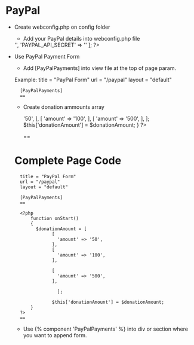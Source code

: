# PayPal

- Create webconfig.php on config folder
	
	- Add your PayPal details into webconfig.php file

	<?php

		return [
		    'PAYPAL_API_CLIENT_ID' => '',
		    'PAYPAL_API_SECRET' => ''
		];

	?>




- Use PayPal Payment Form
	
	- Add [PayPalPayments] into view file at the top of page param.

	Example:
		title = "PayPal Form"
		url = "/paypal"
		layout = "default"

		[PayPalPayments]
		==

	- Create donation ammounts array

		<?php
			function onStart()
			{
			  $donationAmount = [
					[
					  'amount' => '50',
					],
					[
					  'amount' => '100',
					],
										
					[
					  'amount' => '500',
					],

				      ];

				    $this['donationAmount'] = $donationAmount;
			}
		?>
		==



	Complete Page Code
	=============================================================
		title = "PayPal Form"
		url = "/paypal"
		layout = "default"

		[PayPalPayments]
		==

		<?php
			function onStart()
			{
			  $donationAmount = [
					[
					  'amount' => '50',
					],
					[
					  'amount' => '100',
					],
										
					[
					  'amount' => '500',
					],

				      ];

				    $this['donationAmount'] = $donationAmount;
			}
		?>
		==


	- Use {% component 'PayPalPayments' %} into div or section where you want to append form.
